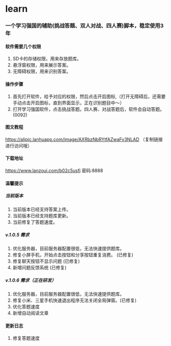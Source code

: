 # learn

### 一个学习强国的辅助(挑战答题、双人对战、四人赛)脚本，稳定使用3年


#### 软件需要几个权限
1. SD卡的存储权限，用来存放题库。
2. 悬浮窗权限，用来展示答案。
3. 无障碍权限，用来识别答案。


#### 操作步骤
1. 首先打开软件，给予对应的权限，然后点击开启图标,（打开无障碍后，还需要手动点击开启图标，直到界面显示，正在识别题目中～）
2. 打开学习强国软件，点击挑战答题。四人赛、对战答题后，软件会自动答题。(0092)


#### 图文教程

https://alipic.lanhuapp.com/image/AXRbzNbRYtfAZwaFv3NLAD （复制链接进行访问哦）

#### 下载地址
https://www.lanzoui.com/b02c5usfi  密码:8888


#### 温馨提示

##### 当前版本
1. 当前版本已经支持答案上传。
2. 当前版本已经支持题库更新。
3. 当前修复了答题速度。

##### v.1.0.5 需求
1. 优化服务器，目前服务器配置很低，无法快速提供题库。
2. 修复小屏手机，开始点击按钮和分享按钮重复消费。 (已修复)
3. 修复聊天按钮不显示问题 (已修复)
4. 新增问题反馈系统 (已修复)

##### v.1.0.6 需求（正在研发）
1. 优化服务器，目前服务器配置很低，无法快速提供题库。
2. 修复小米、三星手机快速退出程序无法关闭全局弹窗。(已修复)
3. 优化答题速度
4. 新增自动阅读文章

#### 更新日志
1. 修复答题速度 
